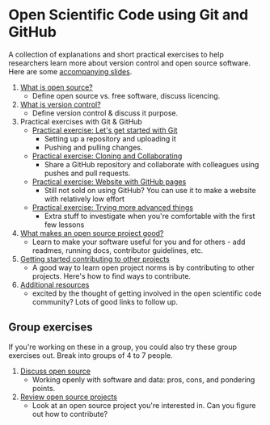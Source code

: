 
# Open Scientific Code using Git and GitHub  

A collection of explanations and short practical exercises to help researchers learn more about version control and open source software. Here are some [accompanying slides](https://docs.google.com/presentation/d/1NVV6z3DvKdICNxttSOXYy3Vl6jEY6gkZi3dWgWt6QrY/edit#slide=id.g41fb8f5587_0_50).

1. [What is open source?](01-what-is-open-source)
    - Define open source vs. free software, discuss licencing.
2. [What is version control?](02-what-is-version-control)
    - Define version control & discuss it purpose.  
3. Practical exercises with Git & GitHub
    - [Practical exercise: Let's get started with Git](practicalexercises/github/git-01-lets-get-started-with-github)
        - Setting up a repository and uploading it
        - Pushing and pulling changes.
    - [Practical exercise: Cloning and Collaborating](practicalexercises/github/git-02-cloning-and-collaborating)
        - Share a GitHub repository and collaborate with colleagues using pushes and pull requests.
    - [Practical exercise: Website with GitHub pages](practicalexercises/github/git-03-websites-with-github-pages)
        - Still not sold on using GitHub? You can use it to make a website with relatively low effort
    - [Practical exercise: Trying more advanced things](practicalexercises/github/git-04-more-advanced-things-to-think-about)
        - Extra stuff to investigate when you're comfortable with the first few lessons
4. [What makes an open source project good?](03-what-makes-an-open-source-project-good)
    - Learn to make your software useful for you and for others - add readmes, running docs, contributor guidelines, etc.
5. [Getting started contributing to other projects](04-how-to-start-contributing-to-open-source)
    - A good way to learn open project norms is by contributing to other projects. Here's how to find ways to contribute.      
6. [Additional resources](05-additional-resources)
    - excited by the thought of getting involved in the open scientific code community? Lots of good links to follow up.

## Group exercises

If you're working on these in a group, you could also try these group exercises out. Break into groups of 4 to 7 people.

1. [Discuss open source](group-exercises/01-discuss-open-source)
    - Working openly with software and data: pros, cons, and pondering points.
2. [Review open source projects](group-exercises/02-review-open-source-projects)
    - Look at an open source project you're interested in. Can you figure out how to contribute?
